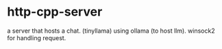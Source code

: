﻿# http-cpp-server

a server that hosts a chat. (tinyllama) using ollama (to host llm). winsock2 for handling request.

